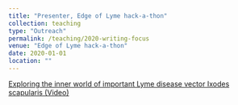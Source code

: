 ```yaml
---
title: "Presenter, Edge of Lyme hack-a-thon"
collection: teaching
type: "Outreach"
permalink: /teaching/2020-writing-focus
venue: "Edge of Lyme hack-a-thon"
date: 2020-01-01
location: ""
---
```


[Exploring the inner world of important Lyme disease vector Ixodes scapularis (Video)](https://drive.google.com/file/d/1l538jF44JoGsxxCD4JNIAr-lVvGqm18p/view?usp=sharing)